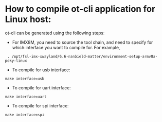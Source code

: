 # How to compile ot-cli application for Linux host:
ot-cli can be generated using the following steps:

- For IMX8M, you need to source the tool chain, and need to specify for which interface you want to compile for.
For example,
```
 . /opt/fsl-imx-xwayland/6.6-nanbield-matter/environment-setup-armv8a-poky-linux
```
-  To compile for usb interface:
```
make interface=usb
```
-  To compile for uart interface:
```
make interface=uart
```
-  To compile for spi interface:
```
make interface=spi
```
